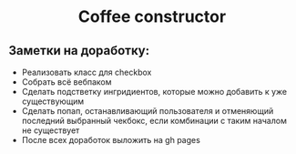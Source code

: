 <h1 align="center">Coffee constructor</h1>

<h2>Заметки на доработку:</h2>

* Реализовать класс для checkbox
* Собрать всё вебпаком
* Сделать подстветку ингридиентов, которые можно добавить к уже существующим
* Сделать попап, останавливающий пользователя и отменяющий последний выбранный чекбокс, если комбинации с таким началом не существует
* После всех доработок выложить на gh pages
